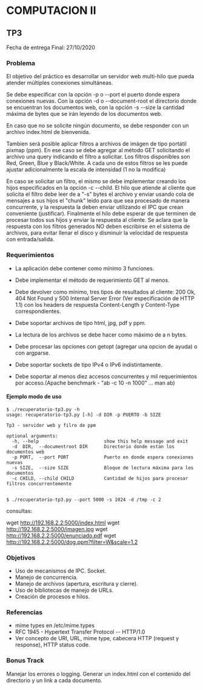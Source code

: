 # COMPUTACION II


## TP3

Fecha de entrega Final: 27/10/2020


### Problema

El objetivo del práctico es desarrollar un servidor web multi-hilo que pueda atender múltiples conexiones simultáneas.

Se debe especificar con la opción -p o --port el puerto donde espera conexiones nuevas. Con la opción -d o --document-root el directorio donde se encuentran los documentos web, con la opción -s --size la cantidad máxima de bytes que se irán leyendo de los documentos web.

En caso que no se solicite ningún documento, se debe responder con un archivo index.html de bienvenida.

Tambien será posible aplicar filtros a archivos de imágen de tipo portátil pixmap (ppm). En ese caso se debe agregar al método GET solicitando el archivo una query indicando el filtro a solicitar. Los filtros disponibles son Red, Green, Blue y Black/White. A cada uno de estos filtros se les puede ajustar adicionalmente la escala de intensidad  (1 no la modifica)

En caso se solicitar un filtro, el mismo se debe implementar creando los hijos especificados en la opción -c --child. El hilo que atiende al cliente que solicita el filtro debe leer de a "-s" bytes el archivo y enviar usando cola de mensajes a sus hijos el "chunk" leido para que sea procesado de manera concurrente, y la respuesta la deben enviar utilizando el IPC que crean conveniente (justificar).
Finalmente el hilo debe esperar de que terminen de procesar todos sus hijos y enviar la respuesta al cliente. Se aclara que la respuesta con los filtros generados NO deben escribirse en el sistema de archivos, para evitar llenar el disco y disminuir la velocidad de respuesta con entrada/salida.



### Requerimientos

* La aplicación debe contener como mínimo 3 funciones.
* Debe implementar el método de requerimiento GET al menos.
* Debe devolver como mínimo, tres tipos de resultados al cliente: 200 Ok, 404 Not Found y 500 Internal Server Error (Ver especificación de HTTP 1.1) con los headers de respuesta Content-Length y Content-Type correspondientes.
* Debe soportar archivos de tipo html, jpg, pdf y ppm.
* La lectura de los archivos se debe hacer como máximo de a n bytes.
* Debe procesar las opciones con getopt (agregar una opcion de ayuda) o con argparse.
* Debe soportar sockets de tipo IPv4 o IPv6 indistintamente.

* Debe soportar al menos diez accesos concurrentes y mil requerimientos por acceso.(Apache benchmark - "ab -c 10 -n 1000" ... man ab)



#### Ejemplo modo de uso

~~~~~~~~~~~~~~~~~~~
$ ./recuperatorio-tp3.py -h
usage: recuperatorio-tp3.py [-h] -d DIR -p PUERTO -b SIZE

Tp3 - servidor web y filro de ppm

optional arguments:
  -h, --help                        show this help message and exit
  -d  DIR,  --documentroot DIR      Directorio donde estan los documentos web
  -p PORT,  --port PORT             Puerto en donde espera conexiones nuevas
  -s SIZE,  --size SIZE             Bloque de lectura máxima para los documentos
  -c CHILD, --child CHILD           Cantidad de hijos para procesar filtros concurrentemente 


$ ./recuperatorio-tp3.py --port 5000 -s 1024 -d /tmp -c 2

~~~~~~~~~~~~~~~~~~~
consultas:

wget http://192.168.2.2:5000/index.html
wget http://192.168.2.2:5000/imagen.jpg
wget http://192.168.2.2:5000/enunciado.pdf
wget http://192.168.2.2:5000/dog.ppm?filter=W&scale=1.2

### Objetivos

* Uso de mecanismos de IPC. Socket.
* Manejo de concurrencia.
* Manejo de archivos (apertura, escritura y cierre).
* Uso de bibliotecas de manejo de URLs.
* Creación de procesos e hilos.

### Referencias

* mime types en /etc/mime.types
* RFC 1945 - Hypertext Transfer Protocol -- HTTP/1.0
* Ver concepto de URI, URL, mime type, cabecera HTTP (request y response), HTTP status code.

### Bonus Track
Manejar los errores o logging.
Generar un index.html con el contenido del directorio y un link a cada documento.

